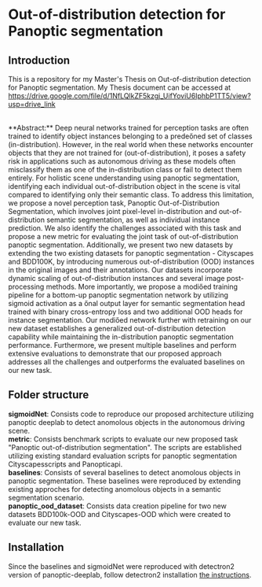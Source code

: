 # Out-of-distribution detection for Panoptic segmentation

## Introduction
This is a repository for my Master's Thesis on Out-of-distribution detection for Panoptic segmentation. My Thesis document can be accessed at https://drive.google.com/file/d/1NfLQlkZF5kzgj_UifYoviU6IphbP1TT5/view?usp=drive_link

<br>
**Abstract:** Deep neural networks trained for perception tasks are often trained to identify object instances belonging to a predeőned set of classes (in-distribution). However, in the real world when these networks encounter objects that they are not trained for (out-of-distribution), it poses a safety risk in applications such as autonomous driving as these models often misclassify them as one of the in-distribution class or fail to detect them entirely. For holistic scene understanding using panoptic segmentation, identifying each individual out-of-distribution object in the scene is vital compared to identifying only their semantic class. To address this limitation, we propose a novel perception task, Panoptic Out-of-Distribution Segmentation, which involves joint pixel-level in-distribution and out-of-distribution semantic segmentation, as well as individual instance prediction. We also identify the challenges associated with this task and propose a new metric for evaluating the joint task of out-of-distribution panoptic segmentation. Additionally, we present two new datasets by extending the two existing datasets for panoptic segmentation - Cityscapes and BDD100K, by introducing numerous out-of-distribution (OOD) instances in the original images and their annotations. Our datasets incorporate dynamic scaling of out-of-distribution instances and several image post-processing methods. More importantly, we propose a modiőed training pipeline for a bottom-up panoptic segmentation network by utilizing sigmoid activation as a őnal output layer for semantic segmentation head trained with binary cross-entropy loss and two additional OOD heads for instance
segmentation. Our modiőed network further with retraining on our new dataset establishes a generalized out-of-distribution detection capability while maintaining the in-distribution panoptic segmentation performance. Furthermore, we present multiple baselines and perform extensive evaluations to demonstrate that our proposed approach addresses all the challenges and outperforms the evaluated baselines on our new task.


## Folder structure
<b>sigmoidNet</b>: Consists code to reproduce our proposed architecture utilizing panoptic deeplab to detect anomolous objects in the autonomous driving scene.<br>
<b>metric</b>: Consists benchmark scripts to evaluate our new proposed task "Panoptic out-of-distribution segmentation". The scripts are established utilizing existing standard evaluation scripts for panoptic segmentation Cityscapesscripts and Panopticapi.<br>
<b>baselines</b>: Consists of several baselines to detect anomolous objects in panoptic segmentation. These baselines were reproduced by extending existing approches for detecting anomolous objects in a semantic segmentation scenario.<br>
<b>panoptic_ood_dataset</b>: Consists data creation pipeline for two new datasets BDD100k-OOD and Cityscapes-OOD which were created to evaluate our new task.

## Installation
Since the baselines and sigmoidNet were reproduced with detectron2 version of panoptic-deeplab, follow detectron2 installation [the instructions](https://detectron2.readthedocs.io/tutorials/install.html).  
